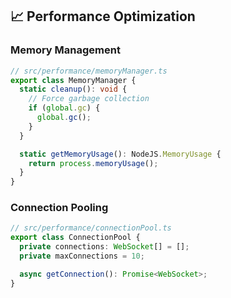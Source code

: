 ## 📈 Performance Optimization

### Memory Management
```typescript
// src/performance/memoryManager.ts
export class MemoryManager {
  static cleanup(): void {
    // Force garbage collection
    if (global.gc) {
      global.gc();
    }
  }

  static getMemoryUsage(): NodeJS.MemoryUsage {
    return process.memoryUsage();
  }
}
```

### Connection Pooling
```typescript
// src/performance/connectionPool.ts
export class ConnectionPool {
  private connections: WebSocket[] = [];
  private maxConnections = 10;

  async getConnection(): Promise<WebSocket>;
}
```
